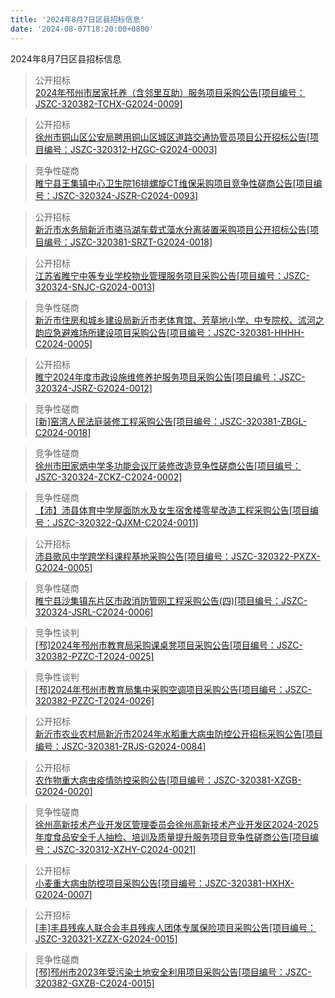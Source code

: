 ```yaml
---
title: '2024年8月7日区县招标信息'
date: '2024-08-07T18:20:00+0800'
---
```

2024年8月7日区县招标信息
<!--more-->
>公开招标<br>
>[2024年邳州市居家托养（含邻里互助）服务项目采购公告[项目编号：JSZC-320382-TCHX-G2024-0009]](http://czj.xz.gov.cn/Home/HomeDetails?type=0&articleid=925d372d-7ba5-44a6-926d-24c0b5326c55)

>公开招标<br>
>[徐州市铜山区公安局聘用铜山区城区道路交通协管员项目公开招标公告[项目编号：JSZC-320312-HZGC-G2024-0003]](http://czj.xz.gov.cn/Home/HomeDetails?type=0&articleid=0d792b24-1a56-40d2-9718-c88024bea34d)

>竞争性磋商<br>
>[睢宁县王集镇中心卫生院16排螺旋CT维保采购项目竞争性磋商公告[项目编号：JSZC-320324-JSZR-C2024-0093]](http://czj.xz.gov.cn/Home/HomeDetails?type=0&articleid=f2498016-6602-4899-9bce-808700c0e213)

>公开招标<br>
>[新沂市水务局新沂市骆马湖车载式藻水分离装置采购项目公开招标公告[项目编号：JSZC-320381-SRZT-G2024-0018]](http://czj.xz.gov.cn/Home/HomeDetails?type=0&articleid=c6ae91b7-d748-4757-b1eb-ed3ef4808e13)

>公开招标<br>
>[江苏省睢宁中等专业学校物业管理服务项目采购公告[项目编号：JSZC-320324-SNJC-G2024-0013]](http://czj.xz.gov.cn/Home/HomeDetails?type=0&articleid=51a03ec7-9e9d-45dc-89a8-a93fd2e0ca91)

>竞争性磋商<br>
>[新沂市住房和城乡建设局新沂市老体育馆、芳草地小学、中专院校、沭河之韵应急避难场所建设项目采购公告[项目编号：JSZC-320381-HHHH-C2024-0005]](http://czj.xz.gov.cn/Home/HomeDetails?type=0&articleid=abcd5e76-ac16-4af4-a30a-766af72a0e52)

>公开招标<br>
>[睢宁2024年度市政设施维修养护服务项目采购公告[项目编号：JSZC-320324-JSRZ-G2024-0012]](http://czj.xz.gov.cn/Home/HomeDetails?type=0&articleid=3d785b42-fe93-4f86-9f88-ffbfd4ae5f35)

>竞争性磋商<br>
>[[新]窑湾人民法庭装修工程采购公告[项目编号：JSZC-320381-ZBGL-C2024-0018]](http://czj.xz.gov.cn/Home/HomeDetails?type=0&articleid=4b93cf7b-d005-41a7-997e-714f53873399)

>竞争性磋商<br>
>[徐州市田家炳中学多功能会议厅装修改造竞争性磋商公告[项目编号：JSZC-320324-ZCKZ-C2024-0002]](http://czj.xz.gov.cn/Home/HomeDetails?type=0&articleid=77652794-c762-460c-a58c-96deb55c5298)

>竞争性磋商<br>
>[【沛】沛县体育中学屋面防水及女生宿舍楼零星改造工程采购公告[项目编号：JSZC-320322-QJXM-C2024-0011]](http://czj.xz.gov.cn/Home/HomeDetails?type=0&articleid=2c3c259e-7e6a-46ca-a058-6b0ec45214b4)

>公开招标<br>
>[沛县歌风中学跨学科课程基地采购公告[项目编号：JSZC-320322-PXZX-G2024-0005]](http://czj.xz.gov.cn/Home/HomeDetails?type=0&articleid=530f593d-3ff9-488d-bfca-156ee95f0256)

>竞争性磋商<br>
>[睢宁县沙集镇东片区市政消防管网工程采购公告(四)[项目编号：JSZC-320324-JSRL-C2024-0006]](http://czj.xz.gov.cn/Home/HomeDetails?type=0&articleid=2b880c6c-2c2b-4f22-aed9-a457d1aa3423)

>竞争性谈判<br>
>[[邳]2024年邳州市教育局采购课桌凳项目采购公告[项目编号：JSZC-320382-PZZC-T2024-0025]](http://czj.xz.gov.cn/Home/HomeDetails?type=0&articleid=88ae371e-adad-4ef5-a5d7-d94bae74c6e8)

>竞争性谈判<br>
>[[邳]2024年邳州市教育局集中采购空调项目采购公告[项目编号：JSZC-320382-PZZC-T2024-0026]](http://czj.xz.gov.cn/Home/HomeDetails?type=0&articleid=b474ae53-e381-493b-91e5-232812dcb9c6)

>公开招标<br>
>[新沂市农业农村局新沂市2024年水稻重大病虫防控公开招标采购公告[项目编号：JSZC-320381-ZRJS-G2024-0084]](http://czj.xz.gov.cn/Home/HomeDetails?type=0&articleid=e5cbe4a6-474f-462f-bcf1-0223cc572c58)

>公开招标<br>
>[农作物重大病虫疫情防控采购公告[项目编号：JSZC-320381-XZGB-G2024-0020]](http://czj.xz.gov.cn/Home/HomeDetails?type=0&articleid=db020186-251e-46fe-b3ed-ac9b906649a6)

>竞争性磋商<br>
>[徐州高新技术产业开发区管理委员会徐州高新技术产业开发区2024-2025年度食品安全千人抽检、培训及质量提升服务项目竞争性磋商公告[项目编号：JSZC-320312-XZHY-C2024-0021]](http://czj.xz.gov.cn/Home/HomeDetails?type=0&articleid=3db6b043-f26e-41d2-888d-925f70d75adc)

>公开招标<br>
>[小麦重大病虫防控项目采购公告[项目编号：JSZC-320381-HXHX-G2024-0007]](http://czj.xz.gov.cn/Home/HomeDetails?type=0&articleid=0be6457c-2b4f-4b12-9302-66579c5b9446)

>公开招标<br>
>[[丰]丰县残疾人联合会丰县残疾人团体专属保险项目采购公告[项目编号：JSZC-320321-XZZX-G2024-0015]](http://czj.xz.gov.cn/Home/HomeDetails?type=0&articleid=0ee52269-711f-4e88-805a-20cd6a053cc4)

>竞争性磋商<br>
>[[邳]邳州市2023年受污染土地安全利用项目采购公告[项目编号：JSZC-320382-GXZB-C2024-0015]](http://czj.xz.gov.cn/Home/HomeDetails?type=0&articleid=48cd906e-ab67-4a25-a315-b096be0f17b7)

